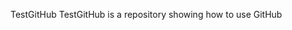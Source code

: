 TestGitHub
TestGitHub is a repository showing how to use GitHub











































































